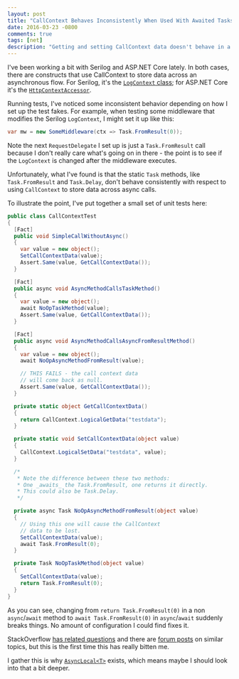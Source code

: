 ```yaml
---
layout: post
title: "CallContext Behaves Inconsistently When Used With Awaited Tasks"
date: 2016-03-23 -0800
comments: true
tags: [net]
description: "Getting and setting CallContext data doesn't behave in a consistent manner when used with async/await and Task methods. This article shows an example of the gotcha."
---
```

I've been working a bit with Serilog and ASP.NET Core lately. In both cases, there are constructs that use CallContext to store data across an asynchronous flow. For Serilog, it's the [`LogContext` class](https://github.com/serilog/serilog/blob/5699bde2ec27587e0e6cce6bda9bc3827cb926bc/src%2FSerilog%2FContext%2FLogContext.cs#L209-L232); for ASP.NET Core it's the [`HttpContextAccessor`](https://github.com/aspnet/HttpAbstractions/blob/9f499d7962a6488115cacfd06d93dde09614a05d/src/Microsoft.AspNetCore.Http/HttpContextAccessor.cs#L19-L30).

Running tests, I've noticed some inconsistent behavior depending on how I set up the test fakes. For example, when testing some middleware that modifies the Serilog `LogContext`, I might set it up like this:

```csharp
var mw = new SomeMiddleware(ctx => Task.FromResult(0));
```

Note the next `RequestDelegate` I set up is just a `Task.FromResult` call because I don't really care what's going on in there - the point is to see if the `LogContext` is changed after the middleware executes.

Unfortunately, what I've found is that the static `Task` methods, like `Task.FromResult` and `Task.Delay`, don't behave consistently with respect to using `CallContext` to store data across async calls.

To illustrate the point, I've put together a small set of unit tests here:

```csharp
public class CallContextTest
{
  [Fact]
  public void SimpleCallWithoutAsync()
  {
    var value = new object();
    SetCallContextData(value);
    Assert.Same(value, GetCallContextData());
  }

  [Fact]
  public async void AsyncMethodCallsTaskMethod()
  {
    var value = new object();
    await NoOpTaskMethod(value);
    Assert.Same(value, GetCallContextData());
  }

  [Fact]
  public async void AsyncMethodCallsAsyncFromResultMethod()
  {
    var value = new object();
    await NoOpAsyncMethodFromResult(value);

    // THIS FAILS - the call context data
    // will come back as null.
    Assert.Same(value, GetCallContextData());
  }

  private static object GetCallContextData()
  {
    return CallContext.LogicalGetData("testdata");
  }

  private static void SetCallContextData(object value)
  {
    CallContext.LogicalSetData("testdata", value);
  }

  /*
   * Note the difference between these two methods:
   * One _awaits_ the Task.FromResult, one returns it directly.
   * This could also be Task.Delay.
   */

  private async Task NoOpAsyncMethodFromResult(object value)
  {
    // Using this one will cause the CallContext
    // data to be lost.
    SetCallContextData(value);
    await Task.FromResult(0);
  }

  private Task NoOpTaskMethod(object value)
  {
    SetCallContextData(value);
    return Task.FromResult(0);
  }
}
```

As you can see, changing from `return Task.FromResult(0)` in a non `async`/`await` method to `await Task.FromResult(0)` in `async`/`await` suddenly breaks things. No amount of configuration I could find fixes it.

StackOverflow [has related questions](http://stackoverflow.com/questions/31408515/callcontext-logicalgetdata-gets-restored-even-where-there-is-no-asynchrony-why) and there are [forum posts](https://social.msdn.microsoft.com/Forums/en-US/ea21ca57-5340-439c-8ee9-f0185b5787a1/callcontext-what-are-the-recommendations-for-using-this-going-forwards?forum=async) on similar topics, but this is the first time this has really bitten me.

I gather this is why [`AsyncLocal<T>`](https://msdn.microsoft.com/en-us/library/dn906268(v=vs.110).aspx) exists, which means maybe I should look into that a bit deeper.
